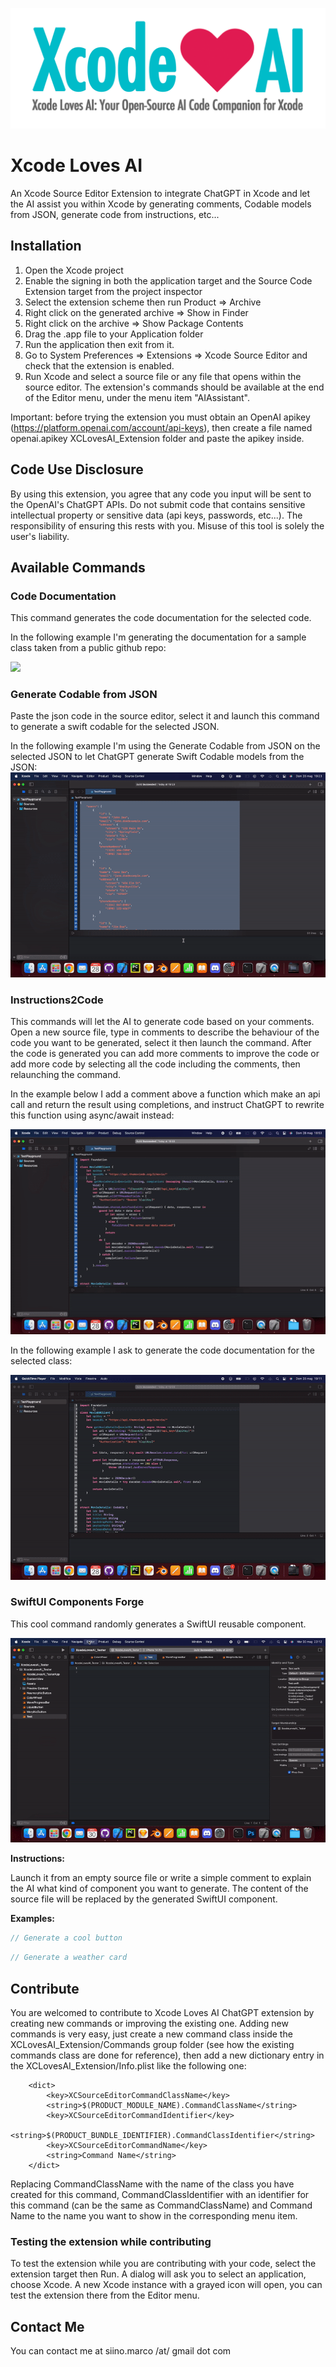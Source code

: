 ![Xcode Loves AI](/logo.png)

# Xcode Loves AI

An Xcode Source Editor Extension to integrate ChatGPT in Xcode and let the AI assist you within Xcode by generating comments, Codable models from JSON, generate code from instructions, etc...

## Installation

1. Open the Xcode project
2. Enable the signing in both the application target and the Source Code Extension target from the project inspector
3. Select the extension scheme then run Product => Archive
4. Right click on the generated archive => Show in Finder
5. Right click on the archive => Show Package Contents
6. Drag the .app file to your Application folder
7. Run the application then exit from it.
8. Go to System Preferences => Extensions => Xcode Source Editor and check that the extension is enabled.
9. Run Xcode and select a source file or any file that opens within the source editor. The extension's commands should be available at the end of the Editor menu, under the menu item "AIAssistant".

Important: before trying the extension you must obtain an OpenAI apikey (https://platform.openai.com/account/api-keys), then create a file named openai.apikey XCLovesAI_Extension folder and paste the apikey inside.
 
## Code Use Disclosure

By using this extension, you agree that any code you input will be sent to the OpenAI's ChatGPT APIs. Do not submit code that contains sensitive intellectual property or sensitive data (api keys, passwords, etc...). The responsibility of ensuring this rests with you. Misuse of this tool is solely the user's liability.

## Available Commands

### Code Documentation

This command generates the code documentation for the selected code.

In the following example I'm generating the documentation for a sample class taken from a public github repo:

![](/example_gifs/generate-doc.gif)


### Generate Codable from JSON

Paste the json code in the source editor, select it and launch this command to generate a swift codable for the selected JSON.

In the following example I'm using the Generate Codable from JSON on the selected JSON to let ChatGPT generate Swift Codable models from the JSON:
![](/example_gifs/json-to-codable-example.gif)


### Instructions2Code

This commands will let the AI to generate code based on your comments. Open a new source file, type in comments to describe the behaviour of the code you want to be generated, select it then launch the command. After the code is generated you can add more comments to improve the code or add more code by selecting all the code including the comments, then relaunching the command.

In the example below I add a comment above a function which make an api call and return the result using completions, and instruct ChatGPT to rewrite this function using async/await instead:

![](/example_gifs/rewrite-using-async-await.gif)

In the following example I ask to generate the code documentation for the selected class:

![](/example_gifs/instruct2code-generating-documentation.gif
)

### SwiftUI Components Forge

This cool command randomly generates a SwiftUI reusable component.

![](/example_gifs/swiftui-components-forge-command.gif
)

**Instructions:**

Launch it from an empty source file or write a simple comment to explain the AI what kind of component you want to generate. The content of the source file will be replaced by the generated SwiftUI component. 

**Examples:**

```swift
// Generate a cool button
```  

```swift
// Generate a weather card
```  

## Contribute

You are welcomed to contribute to Xcode Loves AI ChatGPT extension by creating new commands or improving the existing one. Adding new commands is very easy, just create a new command class inside the XCLovesAI_Extension/Commands group folder (see how the existing commands class are done for reference), then add a new dictionary entry in the XCLovesAI_Extension/Info.plist like the following one:

```
    <dict>
        <key>XCSourceEditorCommandClassName</key>
        <string>$(PRODUCT_MODULE_NAME).CommandClassName</string>
        <key>XCSourceEditorCommandIdentifier</key>
        <string>$(PRODUCT_BUNDLE_IDENTIFIER).CommandClassIdentifier</string>
        <key>XCSourceEditorCommandName</key>
        <string>Command Name</string>
    </dict>
```

Replacing CommandClassName with the name of the class you have created for this command, CommandClassIdentifier with an identifier for this command (can be the same as CommandClassName) and Command Name to the name you want to show in the corresponding menu item.
    
### Testing the extension while contributing
    
To test the extension while you are contributing with your code, select the extension target then Run. A dialog will ask you to select an application, choose Xcode. A new Xcode instance with a grayed icon will open, you can test the extension there from the Editor menu.

## Contact Me

You can contact me at siino.marco /at/ gmail dot com
